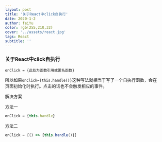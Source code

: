 ```yaml
---
layout: post
title: '关于React中click自执行'
date: 2020-1-2
author: feiYu
color: rgb(255,210,32)
cover: '../assets/react.jpg'
tags: React
subtitle: ''
---
```


### 关于React中click自执行

`onClick = {此处为函数引用或匿名函数}`

所以如果`onclick={this.handle()}`这种写法就相当于写了一个自执行函数，会在页面初始化时执行。点击的话也不会触发相应的事件。

解决方案

方法一

```jsx
onClick = {this.handle}
```

方法二

```jsx
onClick = {() => {this.handle()}}
```

